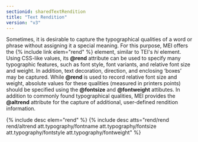 ```yaml
---
sectionid: sharedTextRendition
title: "Text Rendition"
version: "v3"
---
```


Sometimes, it is desirable to capture the typographical qualities of a word or phrase without assigning it a special meaning. For this purpose, MEI offers the {% include link elem="rend" %} element, similar to TEI's *hi* element. Using CSS-like values, its **@rend** attribute can be used to specify many typographic features, such as font style, font variants, and relative font size and weight. In addition, text decoration, direction, and enclosing ‘boxes’ may be captured. While **@rend** is used to record relative font size and weight, absolute values for these qualities (measured in printers points) should be specified using the **@fontsize** and **@fontweight** attibutes. In addition to commonly found typographical qualities, MEI provides the **@altrend** attribute for the capture of additional, user-defined rendition information.

{% include desc elem="rend" %} 
{% include desc atts="rend/rend rend/altrend att.typography/fontname att.typography/fontsize att.typography/fontstyle att.typography/fontweight" %} 

